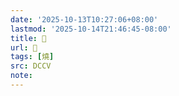 ```yaml
---
date: '2025-10-13T10:27:06+08:00'
lastmod: '2025-10-14T21:46:45-08:00'
title: 􀩍
url: 􀩍
tags: [燒]
src: DCCV
note:
---
```


